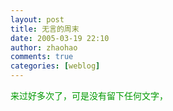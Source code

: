 ```yaml
---
layout: post
title: 无言的周末
date: 2005-03-19 22:10
author: zhaohao
comments: true
categories: [weblog]
---
```

<span style="color: #009900;">来过好多次了，可是没有留下任何文字，</span>
